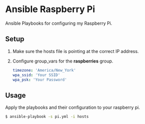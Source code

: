 # Ansible Raspberry Pi

Ansible Playbooks for configuring my Raspberry Pi.

## Setup

1. Make sure the hosts file is pointing at the correct IP address.
2. Configure group\_vars for the __raspberries__ group.

    ```yaml
    timezone: 'America/New_York'
    wpa_ssid: 'Your SSID'
    wpa_psk: 'Your Password'
    ```

## Usage

Apply the playbooks and their configuration to your raspberry pi.

```bash
$ ansible-playbook -s pi.yml -i hosts
```
